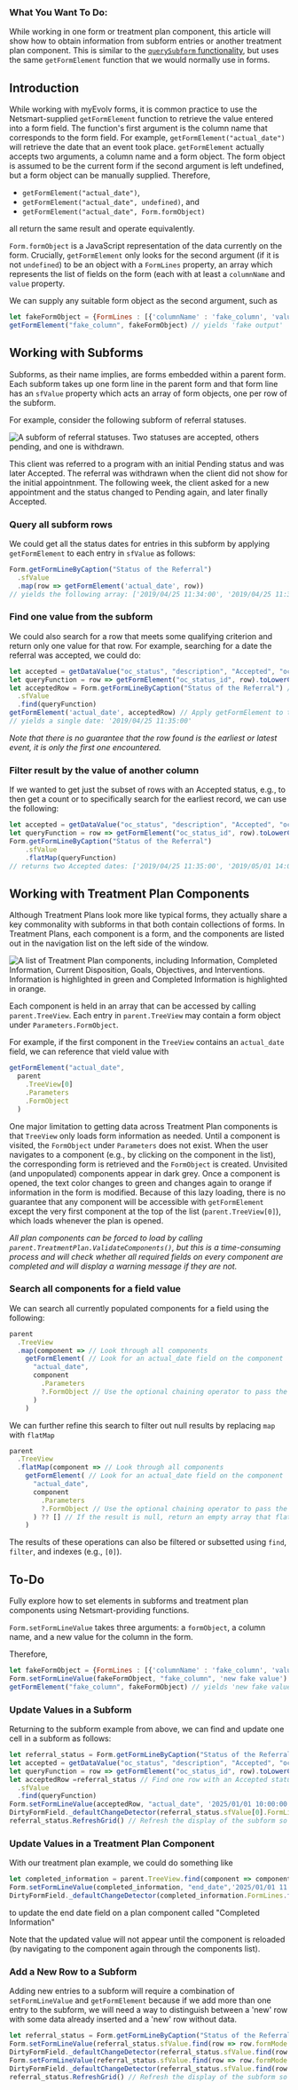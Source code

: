 ### What You Want To Do:
While working in one form or treatment plan component, this article will show how to obtain information from subform entries or another treatment plan component. This is similar to the [`querySubform` functionality](), but uses the same `getFormElement` function that we would normally use in forms.

## Introduction

While working with myEvolv forms, it is common practice to use the Netsmart-supplied `getFormElement` function to retrieve the value entered into a form field. The function's first argument is the column name that corresponds to the form field. For example, `getFormElement("actual_date")` will retrieve the date that an event took place. `getFormElement` actually accepts two arguments, a column name and a form object. The form object is assumed to be the current form if the second argument is left undefined, but a form object can be manually supplied. Therefore,

 - `getFormElement("actual_date")`,
 - `getFormElement("actual_date", undefined)`, and
 - `getFormElement("actual_date", Form.formObject)`

all return the same result and operate equivalently. 

`Form.formObject` is a JavaScript representation of the data currently on the form. Crucially, `getFormElement` only looks for the second argument (if it is not `undefined`) to be an object with a `FormLines` property, an array which represents the list of fields on the form (each with at least a `columnName` and `value` property.

We can supply any suitable form object as the second argument, such as 

```js
let fakeFormObject = {FormLines : [{'columnName' : 'fake_column', 'value': 'fake output'}]}
getFormElement("fake_column", fakeFormObject) // yields 'fake output'
```

## Working with Subforms

Subforms, as their name implies, are forms embedded within a parent form. Each subform takes up one form line in the parent form and that form line has an `sfValue` property which acts an array of form objects, one per row of the subform. 

For example, consider the following subform of referral statuses.


![A subform of referral statuses. Two statuses are accepted, others pending, and one is withdrawn.](/How-To%20Guides/assets/images/Subform%20Example.png "A subform of referral statuses. Some statuses are accepted, others pending, and one is withdrawn.")

This client was referred to a program with an initial Pending status and was later Accepted. The referral was withdrawn when the client did not show for the initial appointnment. The following week, the client asked for a new appointment and the status changed to Pending again, and later finally Accepted.

### Query all subform rows

We could get all the status dates for entries in this subform by applying `getFormElement` to each entry in `sfValue` as follows:

```js
Form.getFormLineByCaption("Status of the Referral")
  .sfValue
  .map(row => getFormElement('actual_date', row))
// yields the following array: ['2019/04/25 11:34:00', '2019/04/25 11:35:00', '2019/04/25 18:46:00', '2019/05/01 08:00:00', '2019/05/01 14:00:00', '']
```

### Find one value from the subform

We could also search for a row that meets some qualifying criterion and return only one value for that row. For example, searching for a date the referral was accepted, we could do:

```js
let accepted = getDataValue("oc_status", "description", "Accepted", "oc_status_id").toLowerCase() // Find the GUID associated with an Accepted status. Done here so we only run getDataValue once
let queryFunction = row => getFormElement("oc_status_id", row).toLowerCase() == accepted // Define a function that tests whether the status of each row is Accepted
let acceptedRow = Form.getFormLineByCaption("Status of the Referral") // Find one row with an Accepted status
  .sfValue
  .find(queryFunction)
getFormElement('actual_date', acceptedRow) // Apply getFormElement to that one row.
// yields a single date: '2019/04/25 11:35:00'
```
_Note that there is no guarantee that the row found is the earliest or latest event, it is only the first one encountered._

### Filter result by the value of another column

If we wanted to get just the subset of rows with an Accepted status, e.g., to then get a count or to specifically search for the earliest record, we can use the following:

```js
let accepted = getDataValue("oc_status", "description", "Accepted", "oc_status_id").toLowerCase()
let queryFunction = row => getFormElement("oc_status_id", row).toLowerCase() == accepted ? getFormElement("actual_date", row) : []
Form.getFormLineByCaption("Status of the Referral")
    .sfValue
    .flatMap(queryFunction)
// returns two Accepted dates: ['2019/04/25 11:35:00', '2019/05/01 14:00:00']
```

## Working with Treatment Plan Components

Although Treatment Plans look more like typical forms, they actually share a key commonality with subforms in that both contain collections of forms. In Treatment Plans, each component is a form, and the components are listed out in the navigation list on the left side of the window.

![A list of Treatment Plan components, including Information, Completed Information, Current Disposition, Goals, Objectives, and Interventions. Information is highlighted in green and Completed Information is highlighted in orange.](/How-To%20Guides/assets/images/Treatment%20Plan%20Component%20List.png "A list of Treatment Plan components, including Information, Completed Information, Current Disposition, Goals, Objectives, and Interventions. Information is highlighted in green and Completed Information is highlighted in orange.")

Each component is held in an array that can be accessed by calling `parent.TreeView`. Each entry in `parent.TreeView` may contain a form object under `Parameters.FormObject`.

For example, if the first component in the `TreeView` contains an `actual_date` field, we can reference that vield value with

```js
getFormElement("actual_date", 
  parent
    .TreeView[0]
    .Parameters
    .FormObject
  )
```

One major limitation to getting data across Treatment Plan components is that `TreeView` only loads form information as needed. Until a component is visited, the `FormObject` under `Parameters` does not exist. When the user navigates to a component (e.g., by clicking on the component in the list), the corresponding form is retrieved and the `FormObject` is created. Unvisited (and unpopulated) components appear in dark grey. Once a component is opened, the text color changes to green and changes again to orange if information in the form is modified. Because of this lazy loading, there is no guarantee that any component will be accessible with `getFormElement` except the very first component at the top of the list (`parent.TreeView[0]`), which loads whenever the plan is opened. 

_All plan components can be forced to load by calling `parent.TreatmentPlan.ValidateComponents()`, but this is a time-consuming process and will check whether all required fields on every component are completed and will display a warning message if they are not._

### Search all components for a field value

We can search all currently populated components for a field using the following:

```js
parent 
  .TreeView
  .map(component => // Look through all components 
    getFormElement( // Look for an actual_date field on the component
      "actual_date",
      component
        .Parameters
        ?.FormObject // Use the optional chaining operator to pass the FormObject property if it exists
      )
    )
```

We can further refine this search to filter out null results by replacing `map` with `flatMap`

```js
parent 
  .TreeView
  .flatMap(component => // Look through all components 
    getFormElement( // Look for an actual_date field on the component
      "actual_date",
      component
        .Parameters
        ?.FormObject // Use the optional chaining operator to pass the FormObject property if it exists
      ) ?? [] // If the result is null, return an empty array that flatMap will drop from the result
    )
```

The results of these operations can also be filtered or subsetted using `find`, `filter`, and indexes (e.g., `[0]`).

## To-Do
Fully explore how to set elements in subforms and treatment plan components using Netsmart-providing functions.

`Form.setFormLineValue` takes three arguments: a `formObject`, a column name, and a new value for the column in the form.

Therefore,  

```js
let fakeFormObject = {FormLines : [{'columnName' : 'fake_column', 'value': 'fake output'}]}
Form.setFormLineValue(fakeFormObject, "fake_column", 'new fake value') // yields 'fake output'
getFormElement("fake_column", fakeFormObject) // yields 'new fake value'
```

### Update Values in a Subform

Returning to the subform example from above, we can find and update one cell in a subform as follows:

```js
let referral_status = Form.getFormLineByCaption("Status of the Referral") // Save the subform as a variable because we will reference it multiple times
let accepted = getDataValue("oc_status", "description", "Accepted", "oc_status_id").toLowerCase() // Find the GUID associated with an Accepted status. Done here so we only run getDataValue once
let queryFunction = row => getFormElement("oc_status_id", row).toLowerCase() == accepted // Define a function that tests whether the status of each row is Accepted
let acceptedRow =referral_status // Find one row with an Accepted status
  .sfValue
  .find(queryFunction)
Form.setFormLineValue(acceptedRow, "actual_date", '2025/01/01 10:00:00'); // change the date/time on the row with an accepted status
DirtyFormField._defaultChangeDetector(referral_status.sfValue[0].FormLines.find(fl => fl.columnName == 'actual_date')) // Mark the cell we changed as 'dirty' so the new value will be saved
referral_status.RefreshGrid() // Refresh the display of the subform so the change is visible
```

### Update Values in a Treatment Plan Component

With our treatment plan example, we could do something like

```js
let completed_information = parent.TreeView.find(component => component.Caption == "Completed Information").Parameters.FormObject //Find a plan component and its associated form
Form.setFormLineValue(completed_information, "end_date",'2025/01/01 11:00:00') // Update the end date on that component
DirtyFormField._defaultChangeDetector(completed_information.FormLines.find(fl => fl.columnName == 'end_date')) // Mark the end date as dirty so the new value saves
```

to update the end date field on a plan component called "Completed Information"

Note that the updated value will not appear until the component is reloaded (by navigating to the component again through the components list).

### Add a New Row to a Subform

Adding new entries to a subform will require a combination of `setFormLineValue` and `getFormElement` because if we add more than one entry to the subform, we will need a way to distinguish between a 'new'
row with some data already inserted and a 'new' row without data.

```js
let referral_status = Form.getFormLineByCaption("Status of the Referral") // Save the subform as a variable because we will reference it multiple times
Form.setFormLineValue(referral_status.sfValue.find(row => row.formMode == 'ADD'), 'actual_date', '2025/01/01 11:00:00') // Add first new row, by finding row with 'ADD' mode
DirtyFormField._defaultChangeDetector(referral_status.sfValue.find(row => row.formMode == 'ADD') && getFormElement('actual_date', row) == '2025/01/01 11:00:00').FormLines.find(fl => fl.columnName == 'actual_date')) // Mark the cell we changed as 'dirty' so the new value will be saved
Form.setFormLineValue(referral_status.sfValue.find(row => row.formMode == 'ADD') && !getFormElement('actual_date', row)), 'actual_date', '2025/01/01 12:00:00') // Add second new row, by finding row with 'ADD' mode
DirtyFormField._defaultChangeDetector(referral_status.sfValue.find(row => row.formMode == 'ADD') && getFormElement('actual_date', row) == '2025/01/01 12:00:00').FormLines.find(fl => fl.columnName == 'actual_date')) // Mark the cell we changed as 'dirty' so the new value will be saved
referral_status.RefreshGrid() // Refresh the display of the subform so the change is visible
```
